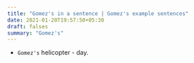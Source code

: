 ```yaml
---
title: "Gomez's in a sentence | Gomez's example sentences"
date: 2021-01-20T19:57:50+05:30
draft: falses
summary: "Gomez's"
---
```

- `Gomez's` helicopter - day.
                 
